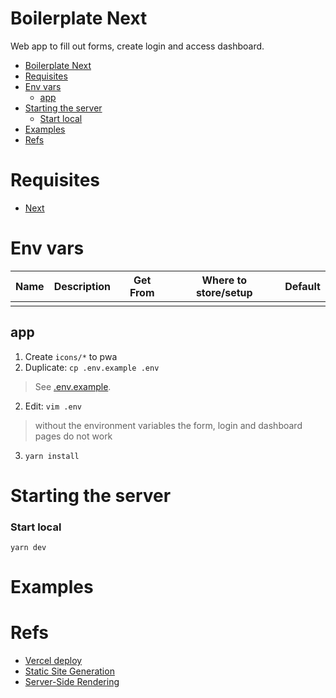 # Boilerplate Next

Web app to fill out forms, create login and access dashboard.
- [Boilerplate Next](#boilerplate-next)
- [Requisites](#requisites)
- [Env vars](#env-vars)
  - [app](#app)
- [Starting the server](#starting-the-server)
    - [Start local](#start-local)
- [Examples](#examples)
- [Refs](#refs)

# Requisites

- [Next](https://next.org)

# Env vars

| Name| Description | Get From | Where to store/setup | Default
| --- | --- | --- | --- | ---
|  |  | |  |

## app

1. Create `icons/*` to pwa
2. Duplicate: `cp .env.example .env`
> See [.env.example](/.env.example).
2. Edit: `vim .env`
> without the environment variables the form, login and dashboard pages do not work
3. `yarn install`
# Starting the server
### Start local
```shell
yarn dev
```

# Examples

# Refs

- [Vercel deploy](https://vercel.com/docs/concepts/deployments/overview)
- [Static Site Generation](https://nextjs.org/docs/basic-features/data-fetching/get-static-props)
- [Server-Side Rendering](https://nextjs.org/docs/basic-features/data-fetching/get-server-side-props)

